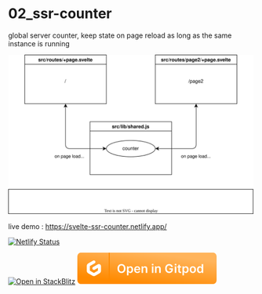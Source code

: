 # 02_ssr-counter

global server counter, keep state on page reload as long as the same instance is running

<img src="../media/02_ssr-counter.drawio.svg" width="500">

live demo : https://svelte-ssr-counter.netlify.app/

[![Netlify Status](https://api.netlify.com/api/v1/badges/71157122-a8d8-4bdf-92ee-7c000f77991d/deploy-status)](https://svelte-ssr-counter.netlify.app/)

[![Open in StackBlitz](https://developer.stackblitz.com/img/open_in_stackblitz.svg)](https://stackblitz.com/github/MicroWebStacks/svelte-examples/tree/main/02_ssr-counter)
[![open in Gitpod](../media/gitpod.svg)](https://gitpod.io/?on=gitpod#https://github.com/MicroWebStacks/svelte-examples/tree/main/02_ssr-counter)

